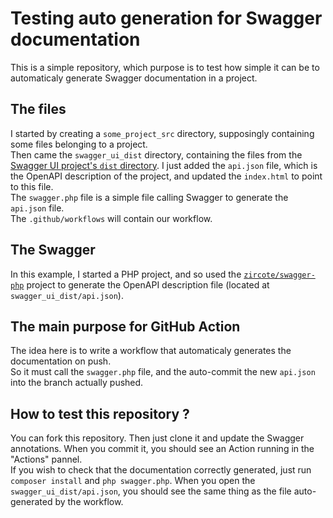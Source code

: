 # Testing auto generation for Swagger documentation

This is a simple repository, which purpose is to test how simple it can be to automaticaly generate Swagger documentation in a project.

## The files
I started by creating a `some_project_src` directory, supposingly containing some files belonging to a project.  
Then came the `swagger_ui_dist` directory, containing the files from the [Swagger UI project's `dist` directory](https://github.com/swagger-api/swagger-ui/tree/master/dist). I just added the `api.json` file, which is the OpenAPI description of the project, and updated the `index.html` to point to this file.  
The `swagger.php` file is a simple file calling Swagger to generate the `api.json` file.  
The `.github/workflows` will contain our workflow.

## The Swagger
In this example, I started a PHP project, and so used the [`zircote/swagger-php`](https://github.com/zircote/swagger-php) project to generate the OpenAPI description file (located at `swagger_ui_dist/api.json`).

## The main purpose for GitHub Action
The idea here is to write a workflow that automaticaly generates the documentation on push.  
So it must call the `swagger.php` file, and the auto-commit the new `api.json` into the branch actually pushed.

## How to test this repository ?
You can fork this repository. Then just clone it and update the Swagger annotations. When you commit it, you should see an Action running in the "Actions" pannel.  
If you wish to check that the documentation correctly generated, just run `composer install` and `php swagger.php`. When you open the `swagger_ui_dist/api.json`, you should see the same thing as the file auto-generated by the workflow.